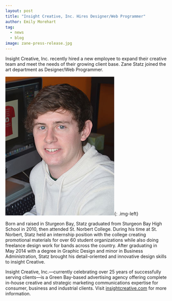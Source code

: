 ```yaml
---
layout: post
title: "Insight Creative, Inc. Hires Designer/Web Programmer"
author: Emily Morehart
tag:
  - news
  - blog
image: zane-press-release.jpg
---
```


Insight Creative, Inc. recently hired a new employee to expand their creative team and meet the needs of their growing client base. Zane Statz joined the art department as Designer/Web Programmer.

![Zane Statz](/img/zane-press-release.jpg){: .img-left}

Born and raised in Sturgeon Bay, Statz graduated from Sturgeon Bay High School in 2010, then attended St. Norbert College. During his time at St. Norbert, Statz held an internship position with the college creating promotional materials for over 60 student organizations while also doing freelance design work for bands across the country. After graduating in May 2014 with a degree in Graphic Design and minor in Business Administration, Statz brought his detail-oriented and innovative design skills to insight Creative.

Insight Creative, Inc.—currently celebrating over 25 years of successfully serving clients—is a Green Bay-based advertising agency offering complete in-house creative and strategic marketing communications expertise for consumer, business and industrial clients. Visit [insightcreative.com](http://insightcreative.com) for more information.
